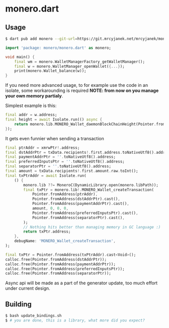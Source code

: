 # monero.dart

## Usage

```bash
$ dart pub add monero --git-url=https://git.mrcyjanek.net/mrcyjanek/monero.dart
```

```dart
import 'package: monero/monero.dart' as monero;

void main() {
    final wm = monero.WalletManagerFactory_getWalletManager();
    final w = monero.WalletManager_openWallet({...});
    print(monero.Wallet_balance(w));
}
```

If you need more advanced usage, to for example use the code in an isolate, some workarounding is required **NOTE: from now on you manage your own memory partialy**.

Simplest example is this:

```dart
final addr = w.address; 
final height = await Isolate.run(() async {
    return monero.lib.MONERO_Wallet_daemonBlockChainHeight(Pointer.fromAddress(addr));
});
```

It gets even funnier when sending a transaction

```dart
final ptrAddr = xmrwPtr!.address;
final dstAddrPtr = txData.recipients!.first.address.toNativeUtf8().address;
final paymentAddrPtr = ''.toNativeUtf8().address;
final preferredInputsPtr = ''.toNativeUtf8().address;
final separatorPtr = ''.toNativeUtf8().address;
final amount = txData.recipients!.first.amount.raw.toInt();
final txPtrAddr = await Isolate.run(
    () {
        monero.lib ??= MoneroC(DynamicLibrary.open(monero.libPath));
        final txPtr = monero.lib!.MONERO_Wallet_createTransaction(
            Pointer.fromAddress(ptrAddr), 
            Pointer.fromAddress(dstAddrPtr).cast(), 
            Pointer.fromAddress(paymentAddrPtr).cast(), 
            amount, 0, 0, 0, 
            Pointer.fromAddress(preferredInputsPtr).cast(), 
            Pointer.fromAddress(separatorPtr).cast(),
        );
        // Nothing hits better than managing memory in GC language :)
        return txPtr.address;
    },
    debugName: 'MONERO_Wallet_createTransaction',
);

final txPtr = Pointer.fromAddress(txPtrAddr).cast<Void>();
calloc.free(Pointer.fromAddress(dstAddrPtr));
calloc.free(Pointer.fromAddress(paymentAddrPtr));
calloc.free(Pointer.fromAddress(preferredInputsPtr));
calloc.free(Pointer.fromAddress(separatorPtr));
```

Async api will be made as a part of the generator update, too much effort under current design.

## Building

```bash
$ bash update_bindings.sh
$ # you are done, this is a library, what more did you expect?
```